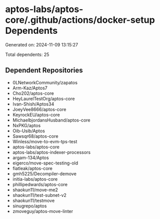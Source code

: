 # aptos-labs/aptos-core/.github/actions/docker-setup Dependents

Generated on: 2024-11-09 13:15:27

Total dependents: 25

## Dependent Repositories

- 0LNetworkCommunity/zapatos
- Arm-Kaz/Aptos7
- Cho202/aptos-core
- HeyLaurelTestOrg/aptos-core
- Ivan-Shish/Aptos34
- JoeyVee8666/aptos-core
- KeyrockEU/aptos-core
- MichaelbjordansHusband/aptos-core
- NxPKG/aptos
- Oib-Usib/Aptos
- Sawsqr68/aptos-core
- Winless/move-to-evm-tps-test
- aptos-labs/aptos-core
- aptos-labs/aptos-indexer-processors
- argam-134/Aptos
- eigerco/move-spec-testing-old
- fiatleak/aptos-core
- gmh5225/Decompiler-demove
- initia-labs/aptos-core
- phillipedwards/aptos-core
- shaokun11/move-me2
- shaokun11/test-subnet-v2
- shaokun11/testmove
- sinugrepo/aptos
- zmoveguy/aptos-move-linter
